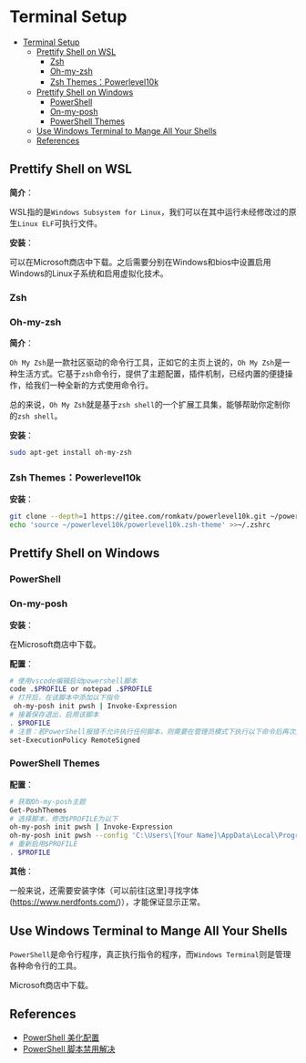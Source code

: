# Terminal Setup

- [Terminal Setup](#terminal-setup)
  - [Prettify Shell on WSL](#prettify-shell-on-wsl)
    - [Zsh](#zsh)
    - [Oh-my-zsh](#oh-my-zsh)
    - [Zsh Themes：Powerlevel10k](#zsh-themespowerlevel10k)
  - [Prettify Shell on Windows](#prettify-shell-on-windows)
    - [PowerShell](#powershell)
    - [On-my-posh](#on-my-posh)
    - [PowerShell Themes](#powershell-themes)
  - [Use Windows Terminal to Mange All Your Shells](#use-windows-terminal-to-mange-all-your-shells)
  - [References](#references)

## Prettify Shell on WSL

**简介**：

WSL指的是`Windows Subsystem for Linux`，我们可以在其中运行未经修改过的原生`Linux ELF`可执行文件。

**安装**：

可以在Microsoft商店中下载。之后需要分别在Windows和bios中设置启用Windows的Linux子系统和启用虚拟化技术。

### Zsh

### Oh-my-zsh

**简介**：

`Oh My Zsh`是一款社区驱动的命令行工具，正如它的主页上说的，`Oh My Zsh`是一种生活方式。它基于`zsh`命令行，提供了主题配置，插件机制，已经内置的便捷操作，给我们一种全新的方式使用命令行。

总的来说，`Oh My Zsh`就是基于`zsh shell`的一个扩展工具集，能够帮助你定制你的`zsh shell`。

**安装**：

``` bash
sudo apt-get install oh-my-zsh
```

### Zsh Themes：Powerlevel10k

**安装**：

``` bash
git clone --depth=1 https://gitee.com/romkatv/powerlevel10k.git ~/powerlevel10k
echo 'source ~/powerlevel10k/powerlevel10k.zsh-theme' >>~/.zshrc
```

## Prettify Shell on Windows

### PowerShell

### On-my-posh

**安装**：

在Microsoft商店中下载。

**配置**：

``` bash
# 使用vscode编辑启动powershell脚本
code .$PROFILE or notepad .$PROFILE
# 打开后，在该脚本中添加以下指令
 oh-my-posh init pwsh | Invoke-Expression
# 接着保存退出，启用该脚本
. $PROFILE
# 注意：若PowerShell报错不允许执行任何脚本，则需要在管理员模式下执行以下命令后再次启用$PROFILE
set-ExecutionPolicy RemoteSigned
```

### PowerShell Themes

**配置**：

``` bash
# 获取Oh-my-posh主题
Get-PoshThemes
# 选择脚本，修改$PROFILE为以下
oh-my-posh init pwsh | Invoke-Expression
oh-my-posh init pwsh --config 'C:\Users\[Your Name]\AppData\Local\Programs\oh-my-posh\themes\[Theme Name].omp.json'| Invoke-Expression
# 重新启用$PROFILE
. $PROFILE
```

**其他**：

一般来说，还需要安装字体（可以前往[这里]寻找字体(https://www.nerdfonts.com/)），才能保证显示正常。

## Use Windows Terminal to Mange All Your Shells

`PowerShell`是命令行程序，真正执行指令的程序，而`Windows Terminal`则是管理各种命令行的工具。

Microsoft商店中下载。

## References

- [PowerShell 美化配置](https://blog.csdn.net/qq_33618417/article/details/126856501)
- [PowerShell 脚本禁用解决](https://blog.csdn.net/llf_cloud/article/details/81069099)